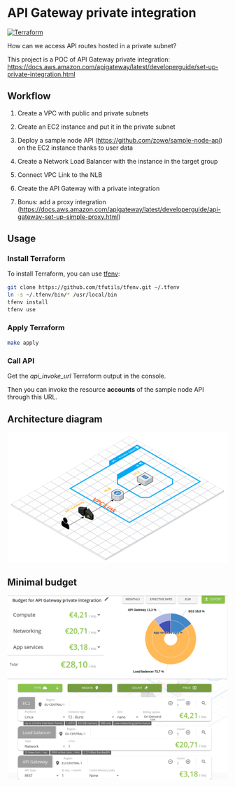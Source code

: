 # API Gateway private integration

[![Terraform](https://img.shields.io/badge/Terraform-0.12.29-blue)](https://www.terraform.io/downloads.html)

How can we access API routes hosted in a private subnet?

This project is a POC of API Gateway private integration: <https://docs.aws.amazon.com/apigateway/latest/developerguide/set-up-private-integration.html>

## Workflow

1. Create a VPC with public and private subnets

2. Create an EC2 instance and put it in the private subnet

3. Deploy a sample node API (<https://github.com/zowe/sample-node-api>) on the EC2 instance thanks to user data

4. Create a Network Load Balancer with the instance in the target group

5. Connect VPC Link to the NLB

6. Create the API Gateway with a private integration

7. Bonus: add a proxy integration (<https://docs.aws.amazon.com/apigateway/latest/developerguide/api-gateway-set-up-simple-proxy.html>)

## Usage

### Install Terraform

To install Terraform, you can use [tfenv](https://github.com/tfutils/tfenv):

```bash
git clone https://github.com/tfutils/tfenv.git ~/.tfenv
ln -s ~/.tfenv/bin/* /usr/local/bin
tfenv install
tfenv use
```

### Apply Terraform

```bash
make apply
```

### Call API

Get the *api_invoke_url* Terraform output in the console.

Then you can invoke the resource **accounts** of the sample node API through this URL.

## Architecture diagram

![Architecture diagram](files/architecture_diagram.png)

## Minimal budget

![Budget](files/budget.png)
